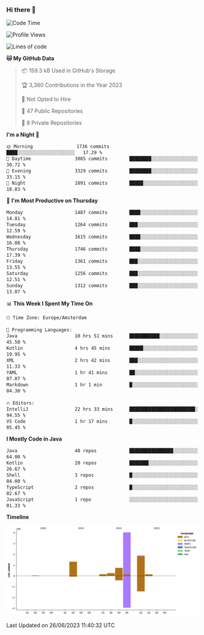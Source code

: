 ### Hi there 👋


<!--START_SECTION:waka-->
![Code Time](http://img.shields.io/badge/Code%20Time-3%2C278%20hrs%2018%20mins-blue)

![Profile Views](http://img.shields.io/badge/Profile%20Views-110-blue)

![Lines of code](https://img.shields.io/badge/From%20Hello%20World%20I%27ve%20Written-8.6%20million%20lines%20of%20code-blue)

**🐱 My GitHub Data** 

> 📦 159.3 kB Used in GitHub's Storage 
 > 
> 🏆 3,380 Contributions in the Year 2023
 > 
> 🚫 Not Opted to Hire
 > 
> 📜 47 Public Repositories 
 > 
> 🔑 8 Private Repositories 
 > 
**I'm a Night 🦉** 

```text
🌞 Morning                1736 commits        ████░░░░░░░░░░░░░░░░░░░░░   17.29 % 
🌆 Daytime                3085 commits        ████████░░░░░░░░░░░░░░░░░   30.72 % 
🌃 Evening                3329 commits        ████████░░░░░░░░░░░░░░░░░   33.15 % 
🌙 Night                  1891 commits        █████░░░░░░░░░░░░░░░░░░░░   18.83 % 
```
📅 **I'm Most Productive on Thursday** 

```text
Monday                   1487 commits        ████░░░░░░░░░░░░░░░░░░░░░   14.81 % 
Tuesday                  1264 commits        ███░░░░░░░░░░░░░░░░░░░░░░   12.59 % 
Wednesday                1615 commits        ████░░░░░░░░░░░░░░░░░░░░░   16.08 % 
Thursday                 1746 commits        ████░░░░░░░░░░░░░░░░░░░░░   17.39 % 
Friday                   1361 commits        ███░░░░░░░░░░░░░░░░░░░░░░   13.55 % 
Saturday                 1256 commits        ███░░░░░░░░░░░░░░░░░░░░░░   12.51 % 
Sunday                   1312 commits        ███░░░░░░░░░░░░░░░░░░░░░░   13.07 % 
```


📊 **This Week I Spent My Time On** 

```text
🕑︎ Time Zone: Europe/Amsterdam

💬 Programming Languages: 
Java                     10 hrs 51 mins      ███████████░░░░░░░░░░░░░░   45.50 % 
Kotlin                   4 hrs 45 mins       █████░░░░░░░░░░░░░░░░░░░░   19.95 % 
XML                      2 hrs 42 mins       ███░░░░░░░░░░░░░░░░░░░░░░   11.33 % 
YAML                     1 hr 41 mins        ██░░░░░░░░░░░░░░░░░░░░░░░   07.07 % 
Markdown                 1 hr 1 min          █░░░░░░░░░░░░░░░░░░░░░░░░   04.30 % 

🔥 Editors: 
IntelliJ                 22 hrs 33 mins      ████████████████████████░   94.55 % 
VS Code                  1 hr 17 mins        █░░░░░░░░░░░░░░░░░░░░░░░░   05.45 % 
```

**I Mostly Code in Java** 

```text
Java                     48 repos            ████████████████░░░░░░░░░   64.00 % 
Kotlin                   20 repos            ███████░░░░░░░░░░░░░░░░░░   26.67 % 
Shell                    3 repos             █░░░░░░░░░░░░░░░░░░░░░░░░   04.00 % 
TypeScript               2 repos             █░░░░░░░░░░░░░░░░░░░░░░░░   02.67 % 
JavaScript               1 repo              ░░░░░░░░░░░░░░░░░░░░░░░░░   01.33 % 
```



**Timeline**

![Lines of Code chart](https://raw.githubusercontent.com/powercasgamer/powercasgamer/master/assets/bar_graph.png)


 Last Updated on 26/06/2023 11:40:32 UTC
<!--END_SECTION:waka-->
